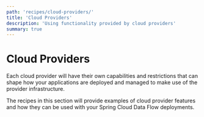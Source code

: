 ```yaml
---
path: 'recipes/cloud-providers/'
title: 'Cloud Providers'
description: 'Using functionality provided by cloud providers'
summary: true
---
```


# Cloud Providers

Each cloud provider will have their own capabilities and restrictions that can shape how your applications are deployed and managed to make use of the provider infrastructure.

The recipes in this section will provide examples of cloud provider features and how they can be used with your Spring Cloud Data Flow deployments.
